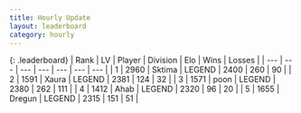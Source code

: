 ```yaml
---
title: Hourly Update
layout: leaderboard
category: hourly
---
```


{: .leaderboard}
| Rank | LV | Player | Division | Elo | Wins | Losses |
| --- | --- | --- | --- | --- | --- | --- |
| <span data-change="0">1</span> | 2960 | <span title="ID: 353063">Sktima</span> | LEGEND | <span data-change="0">2400</span> | <span data-change="0">260</span> | <span data-change="0">90</span> |
| <span data-change="0">2</span> | 1591 | <span title="ID: 200908">Xaura</span> | LEGEND | <span data-change="0">2381</span> | <span data-change="0">124</span> | <span data-change="0">32</span> |
| <span data-change="0">3</span> | 1571 | <span title="ID: 540690">poon</span> | LEGEND | <span data-change="0">2380</span> | <span data-change="0">262</span> | <span data-change="0">111</span> |
| <span data-change="4">4</span> | 1412 | <span title="ID: 402846">Ahab</span> | LEGEND | <span data-change="21">2320</span> | <span data-change="5">96</span> | <span data-change="0">20</span> |
| <span data-change="-1">5</span> | 1655 | <span title="ID: 337810">Dregun</span> | LEGEND | <span data-change="0">2315</span> | <span data-change="0">151</span> | <span data-change="0">51</span> |